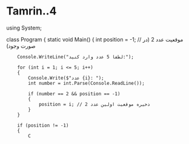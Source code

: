 # Tamrin..4
using System;

class Program
{
    static void Main()
    {
        int position = -1; // موقعیت عدد 2 (در صورت وجود)

        Console.WriteLine("لطفاً 5 عدد وارد کنید:");

        for (int i = 1; i <= 5; i++)
        {
            Console.Write($"عدد {i}: ");
            int number = int.Parse(Console.ReadLine());

            if (number == 2 && position == -1)
            {
                position = i; // ذخیره موقعیت اولین عدد 2
            }
        }

        if (position != -1)
        {
            C
